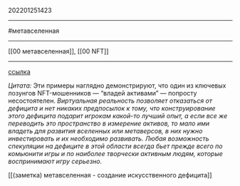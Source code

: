 202201251423
***
#метавселенная
***
[[00 метавселенная]], [[00 NFT]]
***
[ссылка](https://hyperduh.medium.com/%D0%BD%D0%B5-%D0%B2%D0%B0%D1%88%D0%B8-%D0%B1%D1%80%D0%BE-%D0%BF%D0%BE%D1%87%D0%B5%D0%BC%D1%83-%D0%BA%D1%80%D0%B8%D0%BF%D1%82%D0%B0-%D0%B8-nft-%D1%85%D1%83%D0%B4%D1%88%D0%B5%D0%B5-%D1%87%D1%82%D0%BE-%D1%81-%D0%BD%D0%B0%D0%BC%D0%B8-%D1%81%D0%BB%D1%83%D1%87%D0%B8%D0%BB%D0%BE%D1%81%D1%8C-f8b57be3d550#a9fd)

*Цитата:*
Эти примеры наглядно демонстрируют, что один из ключевых лозунгов NFT-мошенников — “владей активами” — попросту несостоятелен. *Виртуальная реальность позволяет отказаться от дефицита и нет никаких предпосылок к тому, что конструирование этого дефицита подарит игрокам какой-то лучший опыт, а если все же переводить это пространство в измерение активов, то мало ими владеть для развития вселенных или метаверсов, в них нужно инвестировать и их необходимо развивать. Любая возможность спекуляции на дефиците в этой области всегда бьет прежде всего по комьюнити игры и по наиболее творчески активным людям, которые воспринимают игру серьезно.*

[[(заметка) метавселенная - создание искусственного дефицита]]